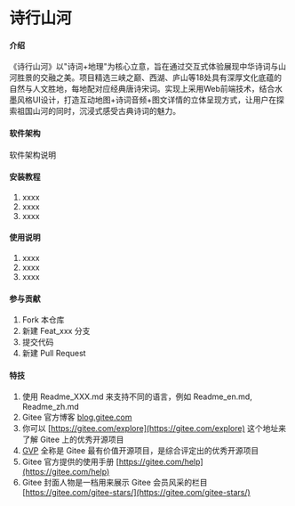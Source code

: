 # 诗行山河

#### 介绍
《诗行山河》以"诗词+地理"为核心立意，旨在通过交互式体验展现中华诗词与山河胜景的交融之美。项目精选三峡之巅、西湖、庐山等18处具有深厚文化底蕴的自然与人文胜地，每地配对应经典唐诗宋词。实现上采用Web前端技术，结合水墨风格UI设计，打造互动地图+诗词音频+图文详情的立体呈现方式，让用户在探索祖国山河的同时，沉浸式感受古典诗词的魅力。

#### 软件架构
软件架构说明


#### 安装教程

1.  xxxx
2.  xxxx
3.  xxxx

#### 使用说明

1.  xxxx
2.  xxxx
3.  xxxx

#### 参与贡献

1.  Fork 本仓库
2.  新建 Feat_xxx 分支
3.  提交代码
4.  新建 Pull Request


#### 特技

1.  使用 Readme\_XXX.md 来支持不同的语言，例如 Readme\_en.md, Readme\_zh.md
2.  Gitee 官方博客 [blog.gitee.com](https://blog.gitee.com)
3.  你可以 [https://gitee.com/explore](https://gitee.com/explore) 这个地址来了解 Gitee 上的优秀开源项目
4.  [GVP](https://gitee.com/gvp) 全称是 Gitee 最有价值开源项目，是综合评定出的优秀开源项目
5.  Gitee 官方提供的使用手册 [https://gitee.com/help](https://gitee.com/help)
6.  Gitee 封面人物是一档用来展示 Gitee 会员风采的栏目 [https://gitee.com/gitee-stars/](https://gitee.com/gitee-stars/)
